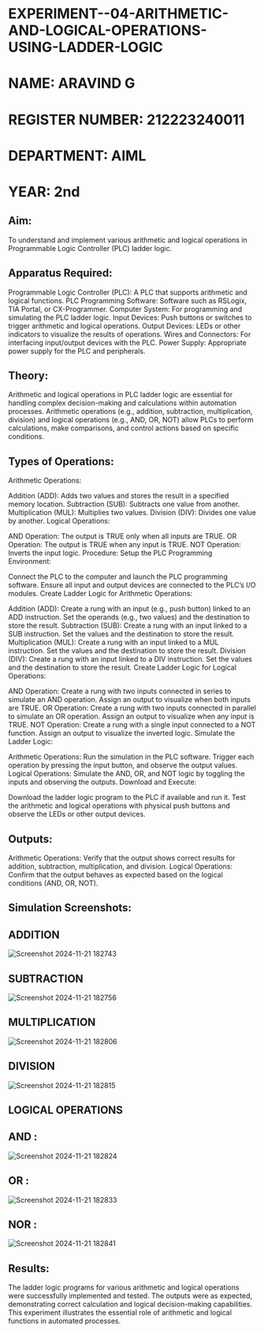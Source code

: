 # EXPERIMENT--04-ARITHMETIC-AND-LOGICAL-OPERATIONS-USING-LADDER-LOGIC
#  NAME: ARAVIND G
# REGISTER NUMBER: 212223240011
# DEPARTMENT: AIML
# YEAR: 2nd
## Aim:
To understand and implement various arithmetic and logical operations in Programmable Logic Controller (PLC) ladder logic.

## Apparatus Required:
Programmable Logic Controller (PLC): A PLC that supports arithmetic and logical functions.
PLC Programming Software: Software such as RSLogix, TIA Portal, or CX-Programmer.
Computer System: For programming and simulating the PLC ladder logic.
Input Devices: Push buttons or switches to trigger arithmetic and logical operations.
Output Devices: LEDs or other indicators to visualize the results of operations.
Wires and Connectors: For interfacing input/output devices with the PLC.
Power Supply: Appropriate power supply for the PLC and peripherals.
## Theory:
Arithmetic and logical operations in PLC ladder logic are essential for handling complex decision-making and calculations within automation processes. Arithmetic operations (e.g., addition, subtraction, multiplication, division) and logical operations (e.g., AND, OR, NOT) allow PLCs to perform calculations, make comparisons, and control actions based on specific conditions.

## Types of Operations:
Arithmetic Operations:

Addition (ADD): Adds two values and stores the result in a specified memory location.
Subtraction (SUB): Subtracts one value from another.
Multiplication (MUL): Multiplies two values.
Division (DIV): Divides one value by another.
Logical Operations:

AND Operation: The output is TRUE only when all inputs are TRUE.
OR Operation: The output is TRUE when any input is TRUE.
NOT Operation: Inverts the input logic.
Procedure:
Setup the PLC Programming Environment:

Connect the PLC to the computer and launch the PLC programming software.
Ensure all input and output devices are connected to the PLC’s I/O modules.
Create Ladder Logic for Arithmetic Operations:

Addition (ADD):
Create a rung with an input (e.g., push button) linked to an ADD instruction.
Set the operands (e.g., two values) and the destination to store the result.
Subtraction (SUB):
Create a rung with an input linked to a SUB instruction.
Set the values and the destination to store the result.
Multiplication (MUL):
Create a rung with an input linked to a MUL instruction.
Set the values and the destination to store the result.
Division (DIV):
Create a rung with an input linked to a DIV instruction.
Set the values and the destination to store the result.
Create Ladder Logic for Logical Operations:

AND Operation:
Create a rung with two inputs connected in series to simulate an AND operation.
Assign an output to visualize when both inputs are TRUE.
OR Operation:
Create a rung with two inputs connected in parallel to simulate an OR operation.
Assign an output to visualize when any input is TRUE.
NOT Operation:
Create a rung with a single input connected to a NOT function.
Assign an output to visualize the inverted logic.
Simulate the Ladder Logic:

Arithmetic Operations:
Run the simulation in the PLC software. Trigger each operation by pressing the input button, and observe the output values.
Logical Operations:
Simulate the AND, OR, and NOT logic by toggling the inputs and observing the outputs.
Download and Execute:

Download the ladder logic program to the PLC if available and run it.
Test the arithmetic and logical operations with physical push buttons and observe the LEDs or other output devices.


## Outputs:
Arithmetic Operations: Verify that the output shows correct results for addition, subtraction, multiplication, and division. Logical Operations: Confirm that the output behaves as expected based on the logical conditions (AND, OR, NOT).
##  Simulation Screenshots:

## ADDITION
![Screenshot 2024-11-21 182743](https://github.com/user-attachments/assets/dab9dc82-1df8-42cb-afeb-86cb6bc5583a)

## SUBTRACTION
![Screenshot 2024-11-21 182756](https://github.com/user-attachments/assets/f6ecdf95-0afc-4e64-a8ea-7c9b42566236)

## MULTIPLICATION
![Screenshot 2024-11-21 182806](https://github.com/user-attachments/assets/fe9b9948-5a35-4a69-af5f-f9e0c865eaa0)

## DIVISION
![Screenshot 2024-11-21 182815](https://github.com/user-attachments/assets/cbb2d363-c5b9-490d-8164-76905ec3e26f)

## LOGICAL OPERATIONS

## AND :
![Screenshot 2024-11-21 182824](https://github.com/user-attachments/assets/ccd3a2a2-cb1d-4809-b2e8-30ba4f41fcc2)

## OR :
![Screenshot 2024-11-21 182833](https://github.com/user-attachments/assets/0dfb7ea7-af54-4aa3-93f1-7a76ce82878c)

## NOR :
![Screenshot 2024-11-21 182841](https://github.com/user-attachments/assets/91597ef6-5fab-4145-a22d-b91ebc5d9b93)

## Results:
The ladder logic programs for various arithmetic and logical operations were successfully implemented and tested. The outputs were as expected, demonstrating correct calculation and logical decision-making capabilities. This experiment illustrates the essential role of arithmetic and logical functions in automated processes.
